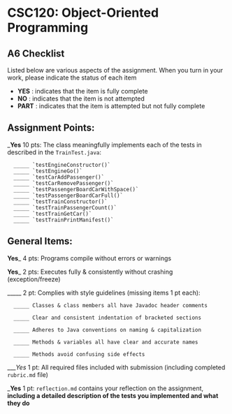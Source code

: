 # CSC120: Object-Oriented Programming
## A6 Checklist

Listed below are various aspects of the assignment.  When you turn in your work, please indicate the status of each item

- **YES** : indicates that the item is fully complete
- **NO** : indicates that the item is not attempted
- **PART** : indicates that the item is attempted but not fully complete


## Assignment Points:

___Yes__ 10 pts: The class meaningfully implements each of the tests in described in the `TrainTest.java`:

      _____ `testEngineConstructor()`
      _____ `testEngineGo()`
      _____ `testCarAddPassenger()`
      _____ `testCarRemovePassenger()`
      _____ `testPassengerBoardCarWithSpace()`
      _____ `testPassengerBoardCarFull()`
      _____ `testTrainConstructor()`
      _____ `testTrainPassengerCount()`
      _____ `testTrainGetCar()`
      _____ `testTrainPrintManifest()`

## General Items:

__Yes___ 4 pts: Programs compile without errors or warnings

__Yes___ 2 pts: Executes fully & consistently without crashing (exception/freeze)

_____ 2 pt: Complies with style guidelines (missing items 1 pt each):

      _____ Classes & class members all have Javadoc header comments

      _____ Clear and consistent indentation of bracketed sections

      _____ Adheres to Java conventions on naming & capitalization

      _____ Methods & variables all have clear and accurate names

      _____ Methods avoid confusing side effects

____Yes_ 1 pt: All required files included with submission (including completed `rubric.md` file)

___Yes__ 1 pt: `reflection.md` contains your reflection on the assignment, **including a detailed description of the tests you implemented and what they do**
